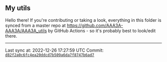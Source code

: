 ## My utils

Hello there! If you're contributing or taking a look, everything in this folder
is synced from a master repo at https://github.com/AAA3A-AAA3A/AAA3A_utils by GitHub Actions -
so it's probably best to look/edit there.

---

Last sync at: 2022-12-26 17:27:59 UTC
Commit: [`d82f2a0c6fc4ea20ddcd7b509a6da7f8747b6ad7`](https://github.com/AAA3A-AAA3A/AAA3A_utils/commit/d82f2a0c6fc4ea20ddcd7b509a6da7f8747b6ad7)
